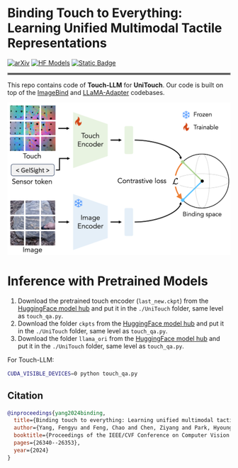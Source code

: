 # Binding Touch to Everything: Learning Unified Multimodal Tactile Representations
[![arXiv](https://img.shields.io/badge/arXiv-2401.18084-df2a2a.svg)](https://arxiv.org/abs/2401.18084)
[![HF Models](https://img.shields.io/badge/%F0%9F%A4%97-Models-yellow)](https://huggingface.co/chfeng/Touch-LLM)
[![Static Badge](https://img.shields.io/badge/Project-Page-a)](https://cfeng16.github.io/UniTouch/)

<hr style="border: 2px solid gray;"></hr>

This repo contains code of **Touch-LLM** for **UniTouch**.
Our code is built on top of the [ImageBind](https://github.com/facebookresearch/ImageBind) and [LLaMA-Adapter](https://github.com/OpenGVLab/LLaMA-Adapter) codebases.

![UniTouch model](images/unitouch-method.png)

# Inference with Pretrained Models

1. Download the pretrained touch encoder (`last_new.ckpt`) from the [HuggingFace model hub](https://huggingface.co/chfeng/Touch-LLM) and put it in the `./UniTouch` folder, same level as `touch_qa.py`.
2. Download the folder `ckpts` from the [HuggingFace model hub](https://huggingface.co/chfeng/Touch-LLM) and put it in the `./UniTouch` folder, same level as `touch_qa.py`.
3. Download the folder `llama_ori` from the [HuggingFace model hub](https://huggingface.co/chfeng/Touch-LLM) and put it in the `./UniTouch` folder, same level as `touch_qa.py`.



For Touch-LLM:
```bash
CUDA_VISIBLE_DEVICES=0 python touch_qa.py
```


## Citation

```bibtex
@inproceedings{yang2024binding,
  title={Binding touch to everything: Learning unified multimodal tactile representations},
  author={Yang, Fengyu and Feng, Chao and Chen, Ziyang and Park, Hyoungseob and Wang, Daniel and Dou, Yiming and Zeng, Ziyao and Chen, Xien and Gangopadhyay, Rit and Owens, Andrew and others},
  booktitle={Proceedings of the IEEE/CVF Conference on Computer Vision and Pattern Recognition},
  pages={26340--26353},
  year={2024}
}
```
